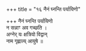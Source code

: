 +++
title = "१६ नैनं घ्नन्ति पर्यायिणो"

+++
नैनं घ्नन्ति पर्यायिणो  
न सन्नाꣳ अव गच्छति ।  
अग्नेर् यः क्षत्रियो विद्वान्  
नाम गृह्णात्य् आयुषे ॥